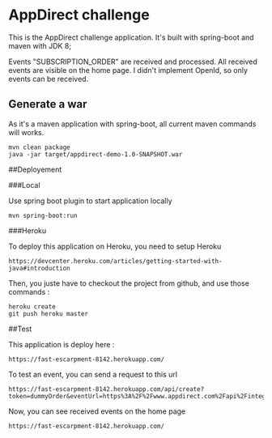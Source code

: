 # AppDirect challenge

This is the AppDirect challenge application.
It's built with spring-boot and maven with JDK 8;

Events "SUBSCRIPTION_ORDER" are received and processed. All received events are visible on the home page.
I didn't implement OpenId, so only events can be received.

## Generate a war

As it's a maven application with spring-boot, all current maven commands will works.
    
    mvn clean package
    java -jar target/appdirect-demo-1.0-SNAPSHOT.war

##Deployement

###Local

Use spring boot plugin to start application locally

    mvn spring-boot:run

###Heroku

To deploy this application on Heroku, you need to setup Heroku

    https://devcenter.heroku.com/articles/getting-started-with-java#introduction

Then, you juste have to checkout the project from github, and use those commands :

    heroku create
    git push heroku master

##Test

This application is deploy here :

    https://fast-escarpment-8142.herokuapp.com/

To test an event, you can send a request to this url

    https://fast-escarpment-8142.herokuapp.com/api/create?token=dummyOrder&eventUrl=https%3A%2F%2Fwww.appdirect.com%2Fapi%2Fintegration%2Fv1%2Fevents%2FdummyOrder

Now, you can see received events on the home page

    https://fast-escarpment-8142.herokuapp.com/
